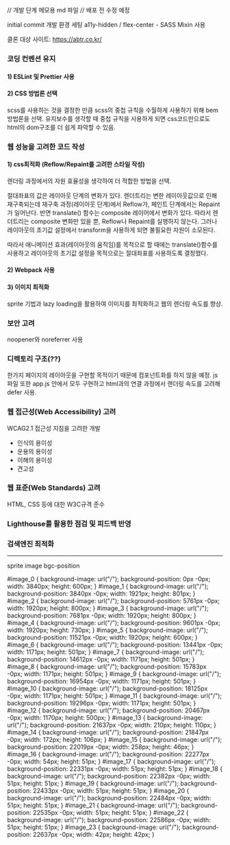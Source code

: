 // 개발 단계 메모용 md 파일
// 배포 전 수정 예정

initial commit 개발 환경 세팅
a11y-hidden / flex-center - SASS Mixin 사용

클론 대상 사이트: https://abtr.co.kr/

### 코딩 컨벤션 유지

#### 1) ESLint 및 Prettier 사용

#### 2) CSS 방법론 선택

scss를 사용하는 것을 결정한 만큼 scss의 중첩 규칙을 수월하게 사용하기 위해 bem 방법론을 선택.
유지보수를 생각할 때 중첩 규칙을 사용하게 되면 css코드만으로도 html의 dom구조를 더 쉽게 파악할 수 있음.

### 웹 성능을 고려한 코드 작성

#### 1) css최적화 (Reflow/Repaint를 고려한 스타일 작성)

렌더링 과정에서의 자원 효율성을 생각하여 더 적합한 방법을 선택.

절대좌표의 값은 레이아웃 단계의 변화가 있다. 렌더트리는 변한 레이아웃값으로 인해 재구축되는데 재구축 과정(레이아웃 단계)에서 Reflow가, 페인트 단계에서는 Repaint가 일어난다. 반면 translate() 함수는 composite 레이어에서 변화가 있다. 따라서 렌더트리는 composite 변화만 있을 뿐, Reflow나 Repaint를 실행하지 않는다. 그러나 레이아웃의 초기값 설정에서 transform을 사용하게 되면 불필요한 자원이 소모된다.

따라서 애니메이션 효과(레이아웃의 움직임)를 목적으로 할 때에는 translate()함수를 사용하고 레이아웃의 초기값 설정을 목적으로는 절대좌표를 사용하도록 결정했다.

#### 2) Webpack 사용

#### 3) 이미지 최적화

sprite 기법과 lazy loading을 활용하여 이미지를 최적화하고 웹의 렌더링 속도를 향상.

### 보안 고려

noopener와 noreferrer 사용

### 디렉토리 구조(??)

한가지 페이지의 레이아웃을 구현할 목적이기 때문에 컴포넌트화를 하지 않을 예정. js파일 또한 app.js 안에서 모두 구현하고 html과의 연결 과정에서 랜더링 속도를 고려해 defer 사용.

### 웹 접근성(Web Accessibility) 고려

WCAG2.1 접근성 지침을 고려한 개발

- 인식의 용이성
- 운용의 용이성
- 이해의 용이성
- 견고성

### 웹 표준(Web Standards) 고려

HTML, CSS 등에 대한 W3C규격 준수

### Lighthouse를 활용한 점검 및 피드백 반영

### 검색엔진 최적화

---

sprite image bgc-position

#image_0 {
background-image: url("/");
background-position: 0px -0px;
width: 3840px;
height: 600px;
}
#image_1 {
background-image: url("/");
background-position: 3840px -0px;
width: 1921px;
height: 801px;
}
#image_2 {
background-image: url("/");
background-position: 5761px -0px;
width: 1920px;
height: 800px;
}
#image_3 {
background-image: url("/");
background-position: 7681px -0px;
width: 1920px;
height: 800px;
}
#image_4 {
background-image: url("/");
background-position: 9601px -0px;
width: 1920px;
height: 730px;
}
#image_5 {
background-image: url("/");
background-position: 11521px -0px;
width: 1920px;
height: 600px;
}
#image_6 {
background-image: url("/");
background-position: 13441px -0px;
width: 1171px;
height: 501px;
}
#image_7 {
background-image: url("/");
background-position: 14612px -0px;
width: 1171px;
height: 501px;
}
#image_8 {
background-image: url("/");
background-position: 15783px -0px;
width: 1171px;
height: 501px;
}
#image_9 {
background-image: url("/");
background-position: 16954px -0px;
width: 1171px;
height: 501px;
}
#image_10 {
background-image: url("/");
background-position: 18125px -0px;
width: 1171px;
height: 501px;
}
#image_11 {
background-image: url("/");
background-position: 19296px -0px;
width: 1171px;
height: 501px;
}
#image_12 {
background-image: url("/");
background-position: 20467px -0px;
width: 1170px;
height: 500px;
}
#image_13 {
background-image: url("/");
background-position: 21637px -0px;
width: 210px;
height: 110px;
}
#image_14 {
background-image: url("/");
background-position: 21847px -0px;
width: 172px;
height: 106px;
}
#image_15 {
background-image: url("/");
background-position: 22019px -0px;
width: 258px;
height: 46px;
}
#image_16 {
background-image: url("/");
background-position: 22277px -0px;
width: 54px;
height: 51px;
}
#image_17 {
background-image: url("/");
background-position: 22331px -0px;
width: 51px;
height: 51px;
}
#image_18 {
background-image: url("/");
background-position: 22382px -0px;
width: 51px;
height: 51px;
}
#image_19 {
background-image: url("/");
background-position: 22433px -0px;
width: 51px;
height: 51px;
}
#image_20 {
background-image: url("/");
background-position: 22484px -0px;
width: 51px;
height: 51px;
}
#image_21 {
background-image: url("/");
background-position: 22535px -0px;
width: 51px;
height: 51px;
}
#image_22 {
background-image: url("/");
background-position: 22586px -0px;
width: 51px;
height: 51px;
}
#image_23 {
background-image: url("/");
background-position: 22637px -0px;
width: 42px;
height: 42px;
}
